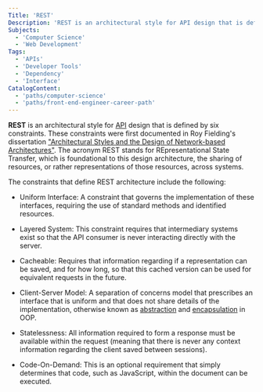 ```yaml
---
Title: 'REST'
Description: 'REST is an architectural style for API design that is defined by 6 constraints.'
Subjects:
  - 'Computer Science'
  - 'Web Development'
Tags:
  - 'APIs'
  - 'Developer Tools'
  - 'Dependency'
  - 'Interface'
CatalogContent:
  - 'paths/computer-science'
  - 'paths/front-end-engineer-career-path'
---
```


**REST** is an architectural style for [API](https://www.codecademy.com/resources/docs/general/api) design that is defined by six constraints. These constraints were first documented in Roy Fielding's dissertation ["Architectural Styles and the Design of Network-based Architectures"](https://www.ics.uci.edu/~fielding/pubs/dissertation/top.htm). The acronym REST stands for REpresentational State Transfer, which is foundational to this design architecture, the sharing of resources, or rather representations of those resources, across systems.

The constraints that define REST architecture include the following:

- Uniform Interface: A constraint that governs the implementation of these interfaces, requiring the use of standard methods and identified resources.

- Layered System: This constraint requires that intermediary systems exist so that the API consumer is never interacting directly with the server.

- Cacheable: Requires that information regarding if a representation can be saved, and for how long, so that this cached version can be used for equivalent requests in the future.

- Client-Server Model: A separation of concerns model that prescribes an interface that is uniform and that does not share details of the implementation, otherwise known as [abstraction](https://www.codecademy.com/resources/docs/general/programming-paradigms/abstraction) and [encapsulation](https://www.codecademy.com/resources/docs/general/programming-paradigms/encapsulation) in OOP.

- Statelessness: All information required to form a response must be available within the request (meaning that there is never any context information regarding the client saved between sessions).

- Code-On-Demand: This is an optional requirement that simply determines that code, such as JavaScript, within the document can be executed.
